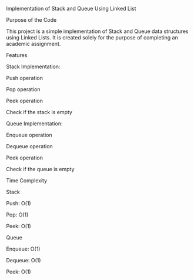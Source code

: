 Implementation of Stack and Queue Using Linked List

Purpose of the Code

This project is a simple implementation of Stack and Queue data structures using Linked Lists. It is created solely for the purpose of completing an academic assignment.

Features

Stack Implementation:

Push operation

Pop operation

Peek operation

Check if the stack is empty

Queue Implementation:

Enqueue operation

Dequeue operation

Peek operation

Check if the queue is empty

Time Complexity

Stack

Push: O(1)

Pop: O(1)

Peek: O(1)

Queue

Enqueue: O(1)

Dequeue: O(1)

Peek: O(1)
